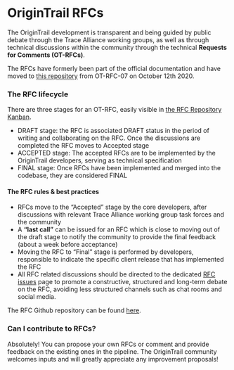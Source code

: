 # OriginTrail RFCs

The OriginTrail development is transparent and being guided by public debate through the Trace Alliance working groups, as well as through technical discussions within the community through the technical **Requests for Comments (OT-RFCs)**.&#x20;

The RFCs have formerly been part of the official documentation and have moved to [this repository](https://github.com/OriginTrail/OT-RFC-repository) from OT-RFC-07 on October 12th 2020.

### The RFC lifecycle

There are three stages for an OT-RFC, easily visible in [the RFC Repository Kanban](https://github.com/OriginTrail/OT-RFC-repository/projects/1).

* DRAFT stage: the RFC is associated DRAFT status in the period of writing and collaborating on the RFC. Once the discussions are completed the RFC moves to Accepted stage
* ACCEPTED stage: The accepted RFCs are to be implemented by the OriginTrail developers, serving as technical specification
* FINAL stage: Once RFCs have been implemented and merged into the codebase, they are considered FINAL

#### The RFC rules & best practices

* RFCs move to the “Accepted” stage by the core developers, after discussions with relevant Trace Alliance working group task forces and the community
* A **“last call”** can be issued for an RFC which is close to moving out of the draft stage to notify the community to provide the final feedback (about a week before acceptance)&#x20;
* Moving the RFC to “Final” stage is performed by developers, responsible to indicate the specific client release that has implemented the RFC
* All RFC related discussions should be directed to the dedicated [RFC issues](https://github.com/OriginTrail/OT-RFC-repository/issues) page to promote a constructive, structured and long-term debate on the RFC, avoiding less structured channels such as chat rooms and social media.

The RFC Github repository can be found [here](https://github.com/OriginTrail/OT-RFC-repository).

### Can I contribute to RFCs?

Absolutely! You can propose your own RFCs or comment and provide feedback on the existing ones in the pipeline. The OriginTrail community welcomes inputs and will greatly appreciate any improvement proposals!
